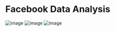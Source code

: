 # Facebook Data Analysis
![image](https://user-images.githubusercontent.com/67740644/123974408-34640480-d9da-11eb-94c9-7b0323ef03b7.png) ![image](https://user-images.githubusercontent.com/67740644/123974733-7c832700-d9da-11eb-9a62-8dcd242ddfac.png) ![image](https://user-images.githubusercontent.com/67740644/123974946-a4728a80-d9da-11eb-94af-82eadd052167.png)


